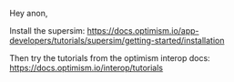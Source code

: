 Hey anon,

Install the supersim: https://docs.optimism.io/app-developers/tutorials/supersim/getting-started/installation

Then try the tutorials from the optimism interop docs:
https://docs.optimism.io/interop/tutorials

